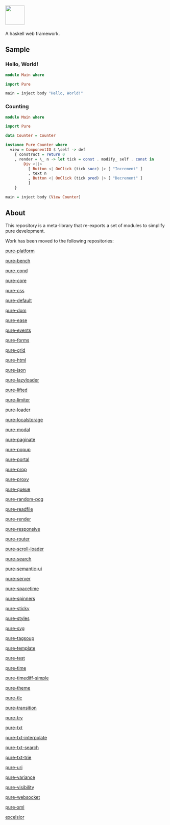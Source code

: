 # <a href='https://github.com/grumply/pure'><img src='https://github.com/grumply/pure/blob/ab5517253f689e5f40e3d4c5a074281764046203/assets/logo.svg' height='60'></a>

A haskell web framework.

## Sample

### Hello, World!

```haskell
module Main where

import Pure

main = inject body "Hello, World!"
```

### Counting

```haskell
module Main where

import Pure

data Counter = Counter

instance Pure Counter where
  view = ComponentIO $ \self -> def
    { construct = return 0
    , render = \_ n -> let tick = const . modify_ self . const in
        Div <||>
          [ Button <| OnClick (tick succ) |> [ "Increment" ]
          , text n
          , Button <| OnClick (tick pred) |> [ "Decrement" ]
          ]
    }

main = inject body (View Counter)
```

## About

This repository is a meta-library that re-exports a set of modules to simplify pure development.

Work has been moved to the following repositories:

[pure-platform](https://github.com/grumply/pure-platform) 

[pure-bench](https://github.com/grumply/pure-bench)

[pure-cond](https://github.com/grumply/pure-cond)

[pure-core](https://github.com/grumply/pure-core)

[pure-css](https://github.com/grumply/pure-css)

[pure-default](https://github.com/grumply/pure-default)

[pure-dom](https://github.com/grumply/pure-dom)

[pure-ease](https://github.com/grumply/pure-ease)

[pure-events](https://github.com/grumply/pure-events)

[pure-forms](https://github.com/grumply/pure-forms)

[pure-grid](https://github.com/grumply/pure-grid)

[pure-html](https://github.com/grumply/pure-html)

[pure-json](https://github.com/grumply/pure-json)

[pure-lazyloader](https://github.com/grumply/pure-lazyloader)

[pure-lifted](https://github.com/grumply/pure-lifted)

[pure-limiter](https://github.com/grumply/pure-limiter)

[pure-loader](https://github.com/grumply/pure-loader)

[pure-localstorage](https://github.com/grumply/pure-localstorage)

[pure-modal](https://github.com/grumply/pure-modal)

[pure-paginate](https://github.com/grumply/pure-paginate)

[pure-popup](https://github.com/grumply/pure-popup)

[pure-portal](https://github.com/grumply/pure-portal)

[pure-prop](https://github.com/grumply/pure-prop)

[pure-proxy](https://github.com/grumply/pure-proxy)

[pure-queue](https://github.com/grumply/pure-queue)

[pure-random-pcg](https://github.com/grumply/pure-random-pcg)

[pure-readfile](https://github.com/grumply/pure-readfile)

[pure-render](https://github.com/grumply/pure-render)

[pure-responsive](https://github.com/grumply/pure-responsive)

[pure-router](https://github.com/grumply/pure-router)

[pure-scroll-loader](https://github.com/grumply/pure-scroll-loader)

[pure-search](https://github.com/grumply/pure-search)

[pure-semantic-ui](https://github.com/grumply/pure-semantic-ui)

[pure-server](https://github.com/grumply/pure-server)

[pure-spacetime](https://github.com/grumply/pure-spacetime)

[pure-spinners](https://github.com/grumply/pure-spinners)

[pure-sticky](https://github.com/grumply/pure-sticky)

[pure-styles](https://github.com/grumply/pure-styles)

[pure-svg](https://github.com/grumply/pure-svg)

[pure-tagsoup](https://github.com/grumply/pure-tagsoup)

[pure-template](https://github.com/grumply/pure-template)

[pure-test](https://github.com/grumply/pure-test)

[pure-time](https://github.com/grumply/pure-time)

[pure-timediff-simple](https://github.com/grumply/pure-timediff-simple)

[pure-theme](https://github.com/grumply/pure-theme)

[pure-tlc](https://github.com/grumply/pure-tlc)

[pure-transition](https://github.com/grumply/pure-transition)

[pure-try](https://github.com/grumply/pure-try)

[pure-txt](https://github.com/grumply/pure-txt)

[pure-txt-interpolate](https://github.com/grumply/pure-txt-interpolate)

[pure-txt-search](https://github.com/grumply/pure-txt-search)

[pure-txt-trie](https://github.com/grumply/pure-txt-trie)

[pure-uri](https://github.com/grumply/pure-uri)

[pure-variance](https://github.com/grumply/pure-variance)

[pure-visibility](https://github.com/grumply/pure-visibility)

[pure-websocket](https://github.com/grumply/pure-websocket)

[pure-xml](https://github.com/grumply/pure-xml)

[excelsior](https://github.com/grumply/excelsior)
